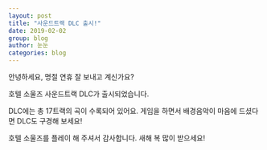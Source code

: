 ```yaml
---
layout: post
title: "사운드트랙 DLC 출시!"
date: 2019-02-02
group: blog
author: 눈눈
categories: blog
---
```

안녕하세요, 명절 연휴 잘 보내고 계신가요?

호텔 소울즈 사운드트랙 DLC가 출시되었습니다.

DLC에는 총 17트랙의 곡이 수록되어 있어요.
게임을 하면서 배경음악이 마음에 드셨다면 DLC도 구경해 보세요!

호텔 소울즈를 플레이 해 주셔서 감사합니다.
새해 복 많이 받으세요!
